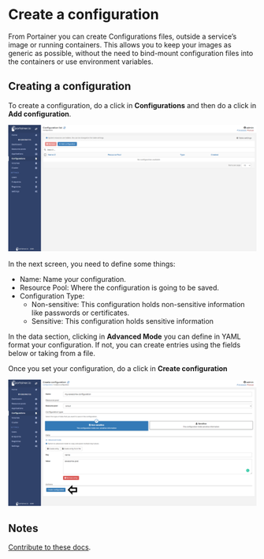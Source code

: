 # Create a configuration

From Portainer you can create Configurations files, outside a service’s image or running containers. This allows you to keep your images as generic as possible, without the need to bind-mount configuration files into the containers or use environment variables.

## Creating a configuration

To create a configuration, do a click in <b>Configurations</b> and then do a click in <b>Add configuration</b>.

![add](assets/add-1.png)

In the next screen, you need to define some things:

* Name: Name your configuration.
* Resource Pool: Where the configuration is going to be saved.
* Configuration Type:
  - Non-sensitive: This configuration holds non-sensitive information like passwords or certificates.
  - Sensitive: This configuration holds sensitive information

In the data section, clicking in <b>Advanced Mode</b> you can define in YAML format your configuration. If not, you can create entries using the fields below or taking from a file. 

Once you set your configuration, do a click in <b>Create configuration</b>

![add](assets/add-2.png)

## Notes

[Contribute to these docs](https://github.com/portainer/portainer-docs/blob/master/contributing.md).